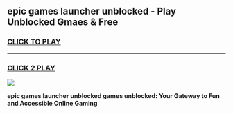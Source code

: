 
## epic games launcher unblocked - Play Unblocked Gmaes & Free
<h3>
<a href="https://premium.freeplayer.one?title=epic_games_launcher_unblocked&ref=20F">CLICK TO PLAY</a></h3>
<hr>

<h3>
<a href="https://premium.freeplayer.one?title=epic_games_launcher_unblocked&ref=20F">CLICK 2 PLAY</a>
  
</h3>

<a href="https://premium.freeplayer.one?title=epic_games_launcher_unblocked&ref=20F/"><img src="https://clearcache.store/games.png"></a>


**epic games launcher unblocked games unblocked: Your Gateway to Fun and Accessible Online Gaming**
